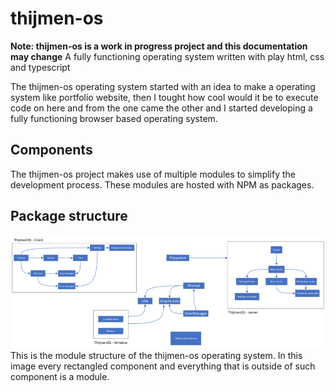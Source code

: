 # thijmen-os

**Note: thijmen-os is a work in progress project and this documentation may change**
A fully functioning operating system written with play html, css and typescript

The thijmen-os operating system started with an idea to make a operating system like portfolio website, then I tought how cool would it be to execute code on here and from the one came the other and I started developing a fully functioning browser based operating system.

## Components

The thijmen-os project makes use of multiple modules to simplify the development process. These modules are hosted with NPM as packages.

## Package structure

![Modules](https://github.com/ThijmenOS/.github/blob/production/profile/modules.png?raw=true)
This is the module structure of the thijmen-os operating system. In this image every rectangled component and everything that is outside of such component is a module.
